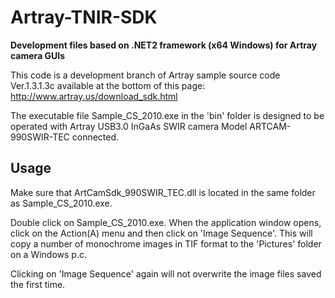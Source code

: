# Artray-TNIR-SDK
**Development files based on .NET2 framework (x64 Windows) for Artray camera GUIs**

This code is a development branch of Artray sample source code Ver.1.3.1.3c available at the bottom of this page:
http://www.artray.us/download_sdk.html

The executable file Sample_CS_2010.exe in the 'bin' folder is designed to be operated with Artray USB3.0 InGaAs SWIR camera Model ARTCAM-990SWIR-TEC connected.

## Usage

Make sure that ArtCamSdk_990SWIR_TEC.dll is located in the same folder as Sample_CS_2010.exe.

Double click on Sample_CS_2010.exe. When the application window opens, click on the Action(A) menu and then click on 'Image Sequence'. This will copy a number of monochrome images in TIF format to the 'Pictures' folder on a Windows p.c.

Clicking on 'Image Sequence' again will not overwrite the image files saved the first time.




